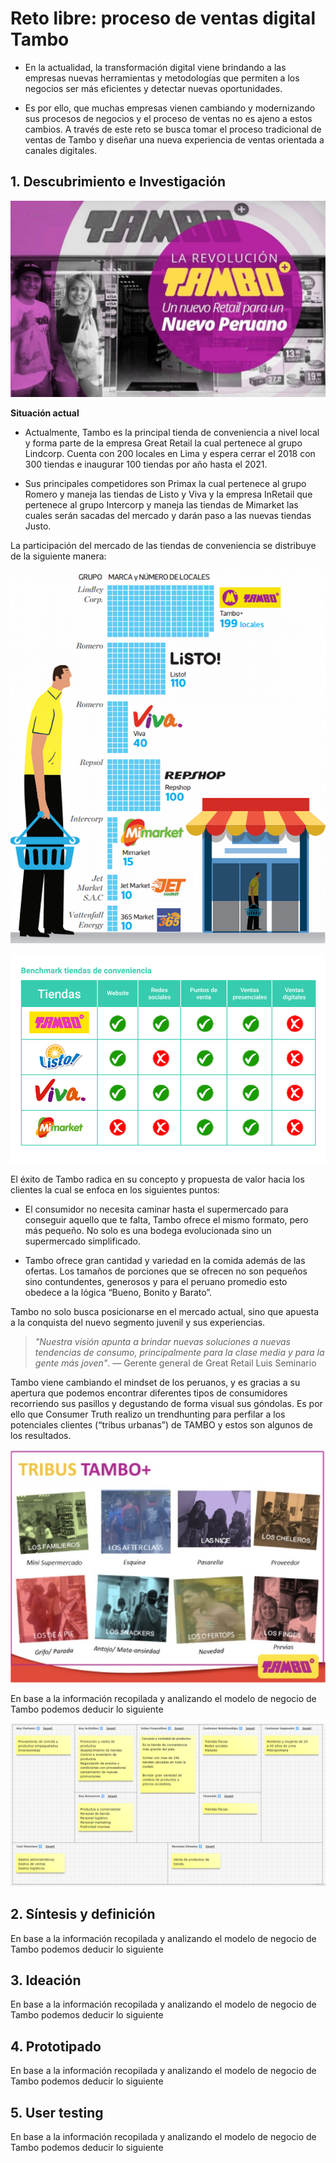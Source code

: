 # Reto libre: proceso de ventas digital Tambo

- En la actualidad, la transformación digital viene brindando a las empresas nuevas herramientas y metodologías que permiten a los negocios ser más eficientes y detectar nuevas oportunidades.

- Es por ello, que muchas empresas vienen cambiando y modernizando sus procesos de negocios y el proceso de ventas no es ajeno a estos cambios. A través de este reto se busca tomar el proceso tradicional de ventas de Tambo y diseñar una nueva experiencia de ventas orientada a canales digitales.

## 1. Descubrimiento e Investigación

![Tambo](assets/docs/tambo-retail.jpg)

**Situación actual**
- Actualmente, Tambo es la principal tienda de conveniencia a nivel local y forma parte de la empresa Great Retail la cual pertenece al grupo Lindcorp. Cuenta con 200 locales en Lima y espera cerrar el 2018 con 300 tiendas e inaugurar 100 tiendas por año hasta el 2021.

- Sus principales competidores son Primax la cual pertenece al grupo Romero y maneja las tiendas de Listo y Viva y la empresa InRetail que pertenece al grupo Intercorp y maneja las tiendas de Mimarket las cuales serán sacadas del mercado y darán paso a las nuevas tiendas Justo.

La participación del mercado de las tiendas de conveniencia se distribuye de la siguiente manera:

![Tambo](assets/docs/market-share.png) 

![Tambo](assets/docs/benchmarketing.png) 

El éxito de Tambo radica en su concepto y propuesta de valor hacia los clientes la cual se enfoca en los siguientes puntos:

- El consumidor no necesita caminar hasta el supermercado para conseguir aquello que te falta, Tambo ofrece el mismo formato, pero más pequeño. No solo es una bodega evolucionada sino un supermercado simplificado. 

- Tambo ofrece gran cantidad y variedad en la comida además de las ofertas. Los tamaños de porciones que se ofrecen no son pequeños sino contundentes, generosos y para el peruano promedio esto obedece a la lógica “Bueno, Bonito y Barato”.

Tambo no solo busca posicionarse en el mercado actual, sino que apuesta a la conquista del nuevo segmento juvenil y sus experiencias.

> *"Nuestra visión apunta a brindar nuevas soluciones a nuevas tendencias de consumo, principalmente para la clase media y para la gente más joven"*.  — Gerente general de Great Retail Luis Seminario

Tambo viene cambiando el mindset de los peruanos, y es gracias a su apertura que podemos encontrar diferentes tipos de consumidores recorriendo sus pasillos y degustando de forma visual sus góndolas. Es por ello que Consumer Truth realizo un trendhunting para perfilar a los potenciales clientes (“tribus urbanas”) de TAMBO y estos son algunos de los resultados. 

![Tambo](assets/docs/tambo-tribus.jpg)

En base a la información recopilada y analizando el modelo de negocio de Tambo podemos deducir lo siguiente

![Tambo](assets/docs/canvas.png)


## 2. Síntesis y definición 

En base a la información recopilada y analizando el modelo de negocio de Tambo podemos deducir lo siguiente

## 3. Ideación 

En base a la información recopilada y analizando el modelo de negocio de Tambo podemos deducir lo siguiente

## 4. Prototipado

En base a la información recopilada y analizando el modelo de negocio de Tambo podemos deducir lo siguiente

## 5. User testing

En base a la información recopilada y analizando el modelo de negocio de Tambo podemos deducir lo siguiente

